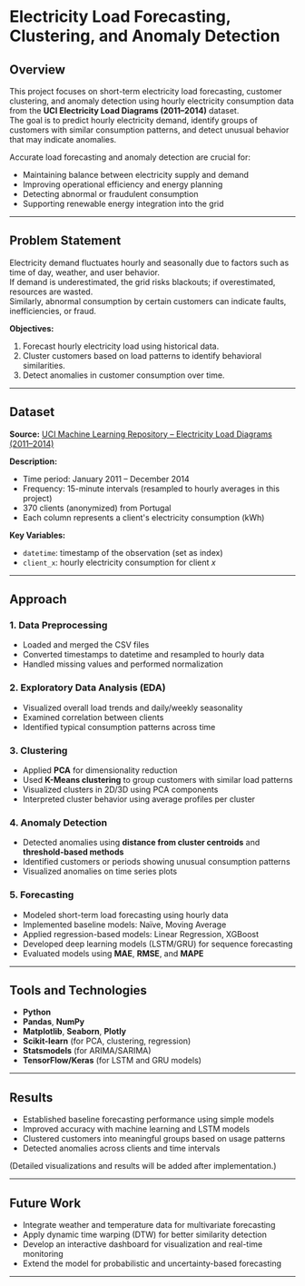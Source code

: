 # Electricity Load Forecasting, Clustering, and Anomaly Detection

## Overview
This project focuses on short-term electricity load forecasting, customer clustering, and anomaly detection using hourly electricity consumption data from the **UCI Electricity Load Diagrams (2011–2014)** dataset.  
The goal is to predict hourly electricity demand, identify groups of customers with similar consumption patterns, and detect unusual behavior that may indicate anomalies.

Accurate load forecasting and anomaly detection are crucial for:
- Maintaining balance between electricity supply and demand  
- Improving operational efficiency and energy planning  
- Detecting abnormal or fraudulent consumption  
- Supporting renewable energy integration into the grid  

---

## Problem Statement
Electricity demand fluctuates hourly and seasonally due to factors such as time of day, weather, and user behavior.  
If demand is underestimated, the grid risks blackouts; if overestimated, resources are wasted.  
Similarly, abnormal consumption by certain customers can indicate faults, inefficiencies, or fraud.

**Objectives:**
1. Forecast hourly electricity load using historical data.  
2. Cluster customers based on load patterns to identify behavioral similarities.  
3. Detect anomalies in customer consumption over time.

---

## Dataset
**Source:** [UCI Machine Learning Repository – Electricity Load Diagrams (2011–2014)](https://archive.ics.uci.edu/dataset/321/electricityloaddiagrams20112014)

**Description:**
- Time period: January 2011 – December 2014  
- Frequency: 15-minute intervals (resampled to hourly averages in this project)  
- 370 clients (anonymized) from Portugal  
- Each column represents a client's electricity consumption (kWh)

**Key Variables:**
- `datetime`: timestamp of the observation (set as index)  
- `client_x`: hourly electricity consumption for client *x*

---

## Approach

### 1. Data Preprocessing
- Loaded and merged the CSV files  
- Converted timestamps to datetime and resampled to hourly data  
- Handled missing values and performed normalization  

### 2. Exploratory Data Analysis (EDA)
- Visualized overall load trends and daily/weekly seasonality  
- Examined correlation between clients  
- Identified typical consumption patterns across time  

### 3. Clustering
- Applied **PCA** for dimensionality reduction  
- Used **K-Means clustering** to group customers with similar load patterns  
- Visualized clusters in 2D/3D using PCA components  
- Interpreted cluster behavior using average profiles per cluster  

### 4. Anomaly Detection
- Detected anomalies using **distance from cluster centroids** and **threshold-based methods**  
- Identified customers or periods showing unusual consumption patterns  
- Visualized anomalies on time series plots  

### 5. Forecasting
- Modeled short-term load forecasting using hourly data  
- Implemented baseline models: Naïve, Moving Average  
- Applied regression-based models: Linear Regression, XGBoost  
- Developed deep learning models (LSTM/GRU) for sequence forecasting  
- Evaluated models using **MAE**, **RMSE**, and **MAPE**

---

## Tools and Technologies
- **Python**  
- **Pandas**, **NumPy**  
- **Matplotlib**, **Seaborn**, **Plotly**  
- **Scikit-learn** (for PCA, clustering, regression)  
- **Statsmodels** (for ARIMA/SARIMA)  
- **TensorFlow/Keras** (for LSTM and GRU models)

---

## Results
- Established baseline forecasting performance using simple models  
- Improved accuracy with machine learning and LSTM models  
- Clustered customers into meaningful groups based on usage patterns  
- Detected anomalies across clients and time intervals  

(Detailed visualizations and results will be added after implementation.)

---

## Future Work
- Integrate weather and temperature data for multivariate forecasting  
- Apply dynamic time warping (DTW) for better similarity detection  
- Develop an interactive dashboard for visualization and real-time monitoring  
- Extend the model for probabilistic and uncertainty-based forecasting  

---


